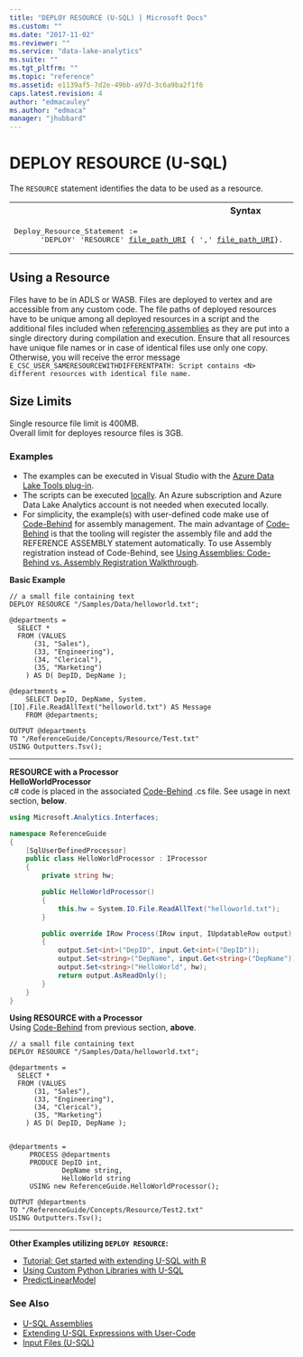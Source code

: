 ```yaml
---
title: "DEPLOY RESOURCE (U-SQL) | Microsoft Docs"
ms.custom: ""
ms.date: "2017-11-02"
ms.reviewer: ""
ms.service: "data-lake-analytics"
ms.suite: ""
ms.tgt_pltfrm: ""
ms.topic: "reference"
ms.assetid: e1139af5-7d2e-49bb-a97d-3c6a9ba2f1f6
caps.latest.revision: 4
author: "edmacauley"
ms.author: "edmaca"
manager: "jhubbard"
---
```

# DEPLOY RESOURCE (U-SQL)
The `RESOURCE` statement identifies the data to be used as a resource. 

<table><th>Syntax</th><tr><td><pre>
Deploy_Resource_Statement :=                                                                             
      'DEPLOY' 'RESOURCE' <a href="input-files-u-sql.md#input-file-path-uris">file_path_URI</a> { ',' <a href="input-files-u-sql.md#input-file-path-uris">file_path_URI</a>}.  
</pre></td></tr></table>

## Using a Resource   
Files have to be in ADLS or WASB. Files are deployed to vertex and are accessible from any custom code.  The file paths of deployed resources have to be unique among all deployed resources in a script and the additional files included when [referencing assemblies](reference-assembly-u-sql.md) as they are put into a single directory during compilation and execution. Ensure that all resources have unique file names or in case of identical files use only one copy.  Otherwise, you will receive the error message `E_CSC_USER_SAMERESOURCEWITHDIFFERENTPATH: Script contains <N> different resources with identical file name.`



## Size Limits
Single resource file limit is 400MB.  
Overall limit for deployes resource files is 3GB.  

### Examples
- The examples can be executed in Visual Studio with the [Azure Data Lake Tools plug-in](https://www.microsoft.com/download/details.aspx?id=49504).  
- The scripts can be executed [locally](https://docs.microsoft.com/azure/data-lake-analytics/data-lake-analytics-data-lake-tools-get-started#run-u-sql-locally).  An Azure subscription and Azure Data Lake Analytics account is not needed when executed locally.
- For simplicity, the example(s) with user-defined code make use of [Code-Behind](https://docs.microsoft.com/azure/data-lake-analytics/data-lake-analytics-u-sql-programmability-guide#using-code-behind-1) for assembly management.  The main advantage of [Code-Behind](https://docs.microsoft.com/azure/data-lake-analytics/data-lake-analytics-u-sql-programmability-guide#using-code-behind-1) is that the tooling will register the assembly file and add the REFERENCE ASSEMBLY statement automatically.  To use Assembly registration instead of Code-Behind, see [Using Assemblies: Code-Behind vs. Assembly Registration Walkthrough](extending-u-sql-expressions-with-user-code.md#usingAssemblies).

**Basic Example**
```
// a small file containing text
DEPLOY RESOURCE "/Samples/Data/helloworld.txt";

@departments =
  SELECT * 
  FROM (VALUES
      (31, "Sales"),
      (33, "Engineering"),
      (34, "Clerical"),
      (35, "Marketing")
    ) AS D( DepID, DepName );

@departments =
    SELECT DepID, DepName, System.[IO].File.ReadAllText("helloworld.txt") AS Message
    FROM @departments;

OUTPUT @departments 
TO "/ReferenceGuide/Concepts/Resource/Test.txt"
USING Outputters.Tsv();
```

--------------------------------------------------

**RESOURCE with a Processor**  
<a name="HelloWorldProcessor">**HelloWorldProcessor**</a>   
c# code is placed in the associated [Code-Behind](https://docs.microsoft.com/azure/data-lake-analytics/data-lake-analytics-u-sql-programmability-guide#using-code-behind-1) .cs file.  See usage in next section, **below**.
```csharp
using Microsoft.Analytics.Interfaces;

namespace ReferenceGuide
{
    [SqlUserDefinedProcessor]
    public class HelloWorldProcessor : IProcessor
    {
        private string hw;

        public HelloWorldProcessor()
        {
            this.hw = System.IO.File.ReadAllText("helloworld.txt");
        }

        public override IRow Process(IRow input, IUpdatableRow output)
        {
            output.Set<int>("DepID", input.Get<int>("DepID"));
            output.Set<string>("DepName", input.Get<string>("DepName"));
            output.Set<string>("HelloWorld", hw);
            return output.AsReadOnly();
        }
    }
}
```

**Using RESOURCE with a Processor**  
Using [Code-Behind](https://docs.microsoft.com/azure/data-lake-analytics/data-lake-analytics-u-sql-programmability-guide#using-code-behind-1) from previous section, **above**.  
```U-SQL
// a small file containing text
DEPLOY RESOURCE "/Samples/Data/helloworld.txt";

@departments =
  SELECT * 
  FROM (VALUES
      (31, "Sales"),
      (33, "Engineering"),
      (34, "Clerical"),
      (35, "Marketing")
    ) AS D( DepID, DepName );


@departments =
     PROCESS @departments
     PRODUCE DepID int,
             DepName string,
             HelloWorld string
     USING new ReferenceGuide.HelloWorldProcessor();

OUTPUT @departments 
TO "/ReferenceGuide/Concepts/Resource/Test2.txt"
USING Outputters.Tsv();
```

--------------------------------------------------
**Other Examples utilizing `DEPLOY RESOURCE`:**
* [Tutorial: Get started with extending U-SQL with R](https://docs.microsoft.com/azure/data-lake-analytics/data-lake-analytics-u-sql-r-extensions)
* [Using Custom Python Libraries with U-SQL](https://blogs.msdn.microsoft.com/azuredatalake/2017/03/10/using-custom-python-libraries-with-u-sql/)
* [PredictLinearModel](https://github.com/Azure/usql/tree/master/Examples/R_Extensions/PredictLinearModel)

### See Also
* [U-SQL Assemblies](u-sql-assemblies.md)
* [Extending U-SQL Expressions with User-Code](extending-u-sql-expressions-with-user-code.md)
* [Input Files (U-SQL)](input-files-u-sql.md) 

